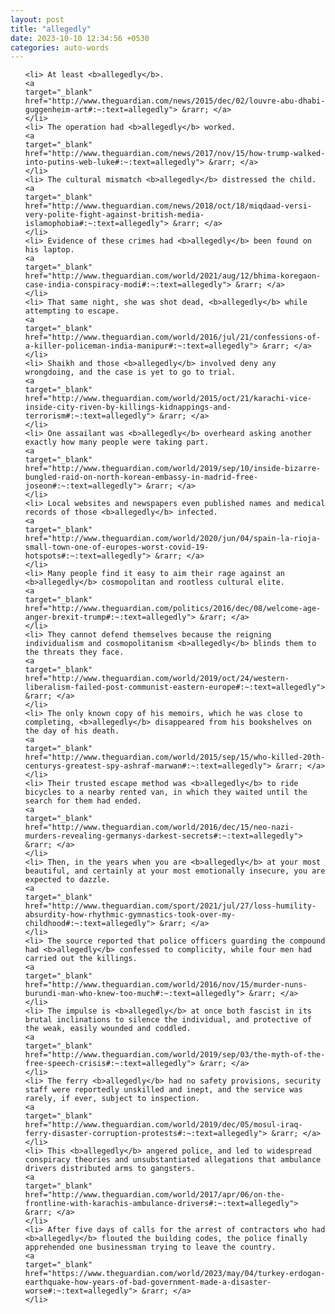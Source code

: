 ```yaml
---
layout: post
title: "allegedly"
date: 2023-10-10 12:34:56 +0530
categories: auto-words
---
```

<ol>

    <li> At least <b>allegedly</b>.
    <a 
    target="_blank" 
    href="http://www.theguardian.com/news/2015/dec/02/louvre-abu-dhabi-guggenheim-art#:~:text=allegedly"> &rarr; </a>
    </li>
    <li> The operation had <b>allegedly</b> worked.
    <a 
    target="_blank" 
    href="http://www.theguardian.com/news/2017/nov/15/how-trump-walked-into-putins-web-luke#:~:text=allegedly"> &rarr; </a>
    </li>
    <li> The cultural mismatch <b>allegedly</b> distressed the child.
    <a 
    target="_blank" 
    href="http://www.theguardian.com/news/2018/oct/18/miqdaad-versi-very-polite-fight-against-british-media-islamophobia#:~:text=allegedly"> &rarr; </a>
    </li>
    <li> Evidence of these crimes had <b>allegedly</b> been found on his laptop.
    <a 
    target="_blank" 
    href="http://www.theguardian.com/world/2021/aug/12/bhima-koregaon-case-india-conspiracy-modi#:~:text=allegedly"> &rarr; </a>
    </li>
    <li> That same night, she was shot dead, <b>allegedly</b> while attempting to escape.
    <a 
    target="_blank" 
    href="http://www.theguardian.com/world/2016/jul/21/confessions-of-a-killer-policeman-india-manipur#:~:text=allegedly"> &rarr; </a>
    </li>
    <li> Shaikh and those <b>allegedly</b> involved deny any wrongdoing, and the case is yet to go to trial.
    <a 
    target="_blank" 
    href="http://www.theguardian.com/world/2015/oct/21/karachi-vice-inside-city-riven-by-killings-kidnappings-and-terrorism#:~:text=allegedly"> &rarr; </a>
    </li>
    <li> One assailant was <b>allegedly</b> overheard asking another exactly how many people were taking part.
    <a 
    target="_blank" 
    href="http://www.theguardian.com/world/2019/sep/10/inside-bizarre-bungled-raid-on-north-korean-embassy-in-madrid-free-joseon#:~:text=allegedly"> &rarr; </a>
    </li>
    <li> Local websites and newspapers even published names and medical records of those <b>allegedly</b> infected.
    <a 
    target="_blank" 
    href="http://www.theguardian.com/world/2020/jun/04/spain-la-rioja-small-town-one-of-europes-worst-covid-19-hotspots#:~:text=allegedly"> &rarr; </a>
    </li>
    <li> Many people find it easy to aim their rage against an <b>allegedly</b> cosmopolitan and rootless cultural elite.
    <a 
    target="_blank" 
    href="http://www.theguardian.com/politics/2016/dec/08/welcome-age-anger-brexit-trump#:~:text=allegedly"> &rarr; </a>
    </li>
    <li> They cannot defend themselves because the reigning individualism and cosmopolitanism <b>allegedly</b> blinds them to the threats they face.
    <a 
    target="_blank" 
    href="http://www.theguardian.com/world/2019/oct/24/western-liberalism-failed-post-communist-eastern-europe#:~:text=allegedly"> &rarr; </a>
    </li>
    <li> The only known copy of his memoirs, which he was close to completing, <b>allegedly</b> disappeared from his bookshelves on the day of his death.
    <a 
    target="_blank" 
    href="http://www.theguardian.com/world/2015/sep/15/who-killed-20th-centurys-greatest-spy-ashraf-marwan#:~:text=allegedly"> &rarr; </a>
    </li>
    <li> Their trusted escape method was <b>allegedly</b> to ride bicycles to a nearby rented van, in which they waited until the search for them had ended.
    <a 
    target="_blank" 
    href="http://www.theguardian.com/world/2016/dec/15/neo-nazi-murders-revealing-germanys-darkest-secrets#:~:text=allegedly"> &rarr; </a>
    </li>
    <li> Then, in the years when you are <b>allegedly</b> at your most beautiful, and certainly at your most emotionally insecure, you are expected to dazzle.
    <a 
    target="_blank" 
    href="http://www.theguardian.com/sport/2021/jul/27/loss-humility-absurdity-how-rhythmic-gymnastics-took-over-my-childhood#:~:text=allegedly"> &rarr; </a>
    </li>
    <li> The source reported that police officers guarding the compound had <b>allegedly</b> confessed to complicity, while four men had carried out the killings.
    <a 
    target="_blank" 
    href="http://www.theguardian.com/world/2016/nov/15/murder-nuns-burundi-man-who-knew-too-much#:~:text=allegedly"> &rarr; </a>
    </li>
    <li> The impulse is <b>allegedly</b> at once both fascist in its brutal inclinations to silence the individual, and protective of the weak, easily wounded and coddled.
    <a 
    target="_blank" 
    href="http://www.theguardian.com/world/2019/sep/03/the-myth-of-the-free-speech-crisis#:~:text=allegedly"> &rarr; </a>
    </li>
    <li> The ferry <b>allegedly</b> had no safety provisions, security staff were reportedly unskilled and inept, and the service was rarely, if ever, subject to inspection.
    <a 
    target="_blank" 
    href="http://www.theguardian.com/world/2019/dec/05/mosul-iraq-ferry-disaster-corruption-protests#:~:text=allegedly"> &rarr; </a>
    </li>
    <li> This <b>allegedly</b> angered police, and led to widespread conspiracy theories and unsubstantiated allegations that ambulance drivers distributed arms to gangsters.
    <a 
    target="_blank" 
    href="http://www.theguardian.com/world/2017/apr/06/on-the-frontline-with-karachis-ambulance-drivers#:~:text=allegedly"> &rarr; </a>
    </li>
    <li> After five days of calls for the arrest of contractors who had <b>allegedly</b> flouted the building codes, the police finally apprehended one businessman trying to leave the country.
    <a 
    target="_blank" 
    href="https://www.theguardian.com/world/2023/may/04/turkey-erdogan-earthquake-how-years-of-bad-government-made-a-disaster-worse#:~:text=allegedly"> &rarr; </a>
    </li>
